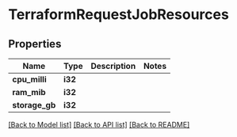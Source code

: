 # TerraformRequestJobResources

## Properties

Name | Type | Description | Notes
------------ | ------------- | ------------- | -------------
**cpu_milli** | **i32** |  | 
**ram_mib** | **i32** |  | 
**storage_gb** | **i32** |  | 

[[Back to Model list]](../README.md#documentation-for-models) [[Back to API list]](../README.md#documentation-for-api-endpoints) [[Back to README]](../README.md)


